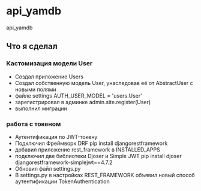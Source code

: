 # api_yamdb
api_yamdb

## Что я сделал
### Кастомизация модели User
 - Создал приложение Users
 - Создал собственную модель User, унаследовав её от AbstractUser c новыми полями
 - файле settings AUTH_USER_MODEL = 'users.User'
 - зарегистрировал в админке admin.site.register(User)
 - выполнил миграции

### работа с токеном
 - Аутентификация по JWT-токену
 - Подключил Фреймворк DRF pip install djangorestframework
 - добавил приложение rest_framework в INSTALLED_APPS
 - подключил две библиотеки Djoser и Simple JWT pip install djoser djangorestframework-simplejwt==4.7.2
 - Обновил файл settings.py
 - В settings.py в настройках  REST_FRAMEWORK объявил новый способ аутентификации TokenAuthentication

